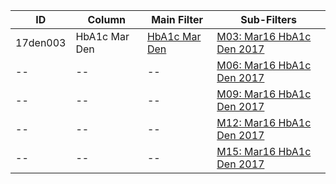 ID | Column | Main Filter | Sub-Filters | 
-- | ------ | -------| -----------|
17den003| HbA1c Mar Den | [HbA1c Mar Den](https://github.com/Edward-Yao31/Salud-Y-Vida-Report/blob/master/main-filters/den/HbA1c%20Mar%20Den) | [M03: Mar16 HbA1c Den 2017](https://github.com/Edward-Yao31/Salud-Y-Vida-Report/blob/master/sub-filters/den/M03:%20Mar16%20HbA1c%20Den)
-- | --| --|[M06: Mar16 HbA1c Den 2017](https://github.com/Edward-Yao31/Salud-Y-Vida-Report/blob/master/sub-filters/den/M06:%20Mar16%20HbA1c%20Den)|
-- | --| --|[M09: Mar16 HbA1c Den 2017](https://github.com/Edward-Yao31/Salud-Y-Vida-Report/blob/master/sub-filters/den/M09:%20Mar16%20HbA1c%20Den)|
-- | --| --|[M12: Mar16 HbA1c Den 2017](https://github.com/Edward-Yao31/Salud-Y-Vida-Report/blob/master/sub-filters/den/M12:%20Mar16%20HbA1c%20Den)|
-- | --| --|[M15: Mar16 HbA1c Den 2017](https://github.com/Edward-Yao31/Salud-Y-Vida-Report/blob/master/sub-filters/den/M15:%20Mar16%20HbA1c%20Den)|
